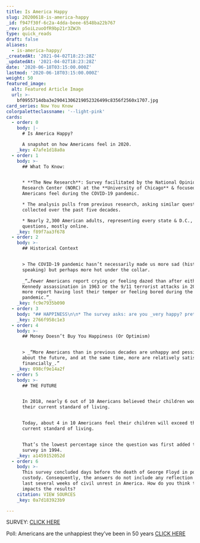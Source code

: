 ```yaml
---
title: Is America Happy
slug: 20200618-is-america-happy
_id: f947f30f-6c2a-4dda-beee-6548ba22b767
_rev: p5oiLzuoOfR9bp21r3ZWJh
type: quick_reads
draft: false
aliases:
  - is-america-happy/
_createdAt: '2021-04-02T18:23:28Z'
_updatedAt: '2021-04-02T18:23:28Z'
date: '2020-06-18T03:15:00.000Z'
lastmod: '2020-06-18T03:15:00.000Z'
weight: 50
featured_image:
  alt: Featured Article Image
  url: >-
    bf0955714dba3e29041306219052326499c8356f2560x1707.jpg
card_series: Now You Know
colorpaletteclassname: '--light-pink'
cards:
  - order: 0
    body: |-
      # Is America Happy?

      A snapshot on how Americans feel in 2020.
    _key: 47afe1d18a0a
  - order: 1
    body: >-
      ## What To Know:


      * **The New Research**: Survey facilitated by the National Opinion
      Research Center (NORC) at the **University of Chicago** & focused on how
      Americans feel during the COVID-19 pandemic.

      * The analysis pulls from previous research, asking similar questions,
      collected over the past five decades.

      * Nearly 2,300 American adults, representing every state & D.C., answered
      questions, mostly online.
    _key: f89f7aa3f678
  - order: 2
    body: >-
      ## Historical Context


      > The COVID-19 pandemic hasn’t necessarily made us more sad (historically
      speaking) but perhaps more hot under the collar.  
        
      _“…fewer Americans report crying or feeling dazed than after either the
      Kennedy assassination in 1963 or the 9/11 terrorist attacks in 2001, but
      more report having lost their temper or feeling bored during the
      pandemic.”_
    _key: fc9e7935b090
  - order: 3
    body: "## HAPPINESS\n\n* The survey asks: are you _very happy? pretty happy?_ or _not too happy?\__\n* Over the past 50 years, the majority of Americans have **never**\_described themselves as “_very happy_” but the response has **consistently hovered around 30%**.\n* The number of Americans *now* reporting as “_very happy_” dropped to a historic low of 14% – the **lowest since the survey began in 1972**."
    _key: 2766f958c1e3
  - order: 4
    body: >-
      ## Money Doesn’t Buy You Happiness (Or Optimism)


      > _“More Americans than in previous decades are unhappy and pessimistic
      about the future, and at the same time, more are relatively satisfied
      financially_.”
    _key: 098cf9e14a2f
  - order: 5
    body: >-
      ## THE FUTURE


      In 2018, nearly 6 out of 10 Americans believed their children would exceed
      their current standard of living.


      Today, about 4 in 10 Americans feel their children will exceed their
      current standard of living.


      That’s the lowest percentage since the question was first added to the
      survey in 1994.
    _key: a1459152052d
  - order: 6
    body: >-
      This survey concluded days before the death of George Floyd in police
      custody. Consequently, the answers do not include any reflection of the
      last several weeks of civil unrest in America. How do you think that
      impacts the results?
    citation: VIEW SOURCES
    _key: 0a7d183923b9

---
```

SURVEY: [CLICK HERE](https://www.norc.org/PDFs/COVID%20Response%20Tracking%20Study/Historic%20Shift%20in%20Americans%20Happiness%20Amid%20Pandemic.pdf)

Poll: Americans are the unhappiest they’ve been in 50 years [CLICK HERE](https://apnews.com/0f6b9be04fa0d3194401821a72665a50)